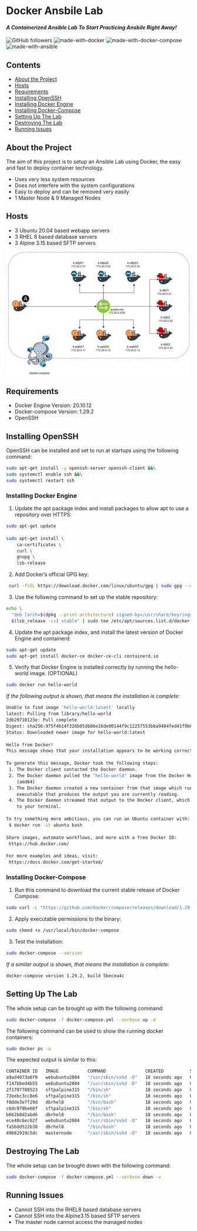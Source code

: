 # Docker Ansbile Lab
#### _A Containerized Ansible Lab To Start Practicing Ansbile Right Away!_

![GitHub followers](https://img.shields.io/github/followers/ibshafique?style=social)  ![made-with-docker](https://img.shields.io/badge/docker%20version-20.10.12-green) ![made-with-docker-compose](https://img.shields.io/badge/docker--compose%20version-1.29.2-blue) ![made-with-ansible](https://img.shields.io/badge/ansible%20version-20.10.12-red)

## Contents
- [About the Project](#about-the-project)
- [Hosts](#hosts)
- [Requirements](#requirements)
- [Installing OpenSSH](#installing-openssh)
- [Installing Docker Engine](#installing-docker-engine)
- [Installing Docker-Compose](#installing-docker-compose)
- [Setting Up The Lab](#setting-up-the-lab)
- [Destroying The Lab](#destroying-the-lab)
- [Running Issues](#running-issues)

## About the Project
The aim of this project is to setup an Ansible Lab using Docker, the easy and fast to deploy container technology.
- Uses very less system resources
- Does not interfere with the system configurations
- Easy to deploy and can be removed very easily
- 1 Master Node & 9 Managed Nodes

## Hosts
- 3 Ubuntu 20.04 based webapp servers
- 3 RHEL 8 based database servers
- 3 Alpine 3.15 based SFTP servers

![Network Diagram](./network-diagram.png)

## Requirements
- Docker Engine Version: 20.10.12
- Docker-compose Version: 1.29.2
- OpenSSH

## Installing OpenSSH
OpenSSH can be installed and set to run at startups using the following command:

```sh
sudo apt-get install -y openssh-server openssh-client &&\
sudo systemctl enable ssh &&\
sudo systemctl restart ssh
```

### Installing Docker Engine
1. Update the apt package index and install packages to allow apt to use a repository over HTTPS:
```sh 
sudo apt-get update

sudo apt-get install \
    ca-certificates \
    curl \
    gnupg \
    lsb-release
```

2. Add Docker’s official GPG key:
```sh
 curl -fsSL https://download.docker.com/linux/ubuntu/gpg | sudo gpg --dearmor -o /usr/share/keyrings/docker-archive-keyring.gpg
```

3. Use the following command to set up the stable repository:
```sh
echo \
  "deb [arch=$(dpkg --print-architecture) signed-by=/usr/share/keyrings/docker-archive-keyring.gpg] https://download.docker.com/linux/ubuntu \
  $(lsb_release -cs) stable" | sudo tee /etc/apt/sources.list.d/docker.list > /dev/null

```
4. Update the apt package index, and install the latest version of Docker Engine and containerd:
```sh
sudo apt-get update
sudo apt-get install docker-ce docker-ce-cli containerd.io
```

5. Verify that Docker Engine is installed correctly by running the hello-world image. (OPTIONAL)
```sh
sudo docker run hello-world
```
_If the following output is shown, that means the installation is complete:_
```sh
Unable to find image 'hello-world:latest' locally
latest: Pulling from library/hello-world
2db29710123e: Pull complete 
Digest: sha256:975f4b14f326b05db86e16de00144f9c12257553bba9484fed41f9b6f2257800
Status: Downloaded newer image for hello-world:latest

Hello from Docker!
This message shows that your installation appears to be working correctly.

To generate this message, Docker took the following steps:
 1. The Docker client contacted the Docker daemon.
 2. The Docker daemon pulled the "hello-world" image from the Docker Hub.
    (amd64)
 3. The Docker daemon created a new container from that image which runs the
    executable that produces the output you are currently reading.
 4. The Docker daemon streamed that output to the Docker client, which sent it
    to your terminal.

To try something more ambitious, you can run an Ubuntu container with:
 $ docker run -it ubuntu bash

Share images, automate workflows, and more with a free Docker ID:
 https://hub.docker.com/

For more examples and ideas, visit:
 https://docs.docker.com/get-started/
```

### Installing Docker-Compose

1. Run this command to download the current stable release of Docker Compose:
```sh
sudo curl -L "https://github.com/docker/compose/releases/download/1.29.2/docker-compose-$(uname -s)-$(uname -m)" -o /usr/local/bin/docker-compose
```
2. Apply executable permissions to the binary:
```sh
sudo chmod +x /usr/local/bin/docker-compose
```
3. Test the installation:

```sh
sudo docker-compose --version
```
_If a similar output is shown, that means the installation is complete:_

```sh
docker-compose version 1.29.2, build 5becea4c
```

## Setting Up The Lab
The whole setup can be brought up with the following command:
```sh
sudo docker-compose -f docker-compose.yml --verbose up -d
```

The following command can be used to show the running docker containers: 
```sh
sudo docker ps -a
```

The expected output is similar to this:
```sh
CONTAINER ID   IMAGE           COMMAND               CREATED          STATUS          PORTS                                                    NAMES
a9ad4073a6f0   webubuntu2004   "/usr/sbin/sshd -D"   18 seconds ago   Up 16 seconds   22/tcp, 0.0.0.0:49225->1342/tcp, :::49225->1342/tcp      k-web03
f147bbed4b55   webubuntu2004   "/usr/sbin/sshd -D"   18 seconds ago   Up 16 seconds   22/tcp, 0.0.0.0:49221->1342/tcp, :::49221->1342/tcp      k-web01
2f1707788523   sftpalpine315   "/bin/sh"             18 seconds ago   Up 16 seconds   22/tcp, 0.0.0.0:49222->13342/tcp, :::49222->13342/tcp    k-sftp02
72eebc3cc8e6   sftpalpine315   "/bin/sh"             18 seconds ago   Up 16 seconds   22/tcp, 0.0.0.0:49224->13342/tcp, :::49224->13342/tcp    k-sftp03
f0dde3e7f29d   dbrhel8         "/bin/bash"           18 seconds ago   Up 16 seconds   222/tcp, 0.0.0.0:49223->13342/tcp, :::49223->13342/tcp   k-db01
c6dc979be60f   sftpalpine315   "/bin/sh"             18 seconds ago   Up 16 seconds   22/tcp, 0.0.0.0:49220->13342/tcp, :::49220->13342/tcp    k-sftp01
b662b8d2abd6   dbrhel8         "/bin/bash"           18 seconds ago   Up 17 seconds   222/tcp, 0.0.0.0:49219->13342/tcp, :::49219->13342/tcp   k-db03
ece40c6ec62f   webubuntu2004   "/usr/sbin/sshd -D"   18 seconds ago   Up 16 seconds   22/tcp, 0.0.0.0:49218->1342/tcp, :::49218->1342/tcp      k-web02
fa5bdd522b38   dbrhel8         "/bin/bash"           18 seconds ago   Up 17 seconds   222/tcp, 0.0.0.0:49217->13342/tcp, :::49217->13342/tcp   k-db02
49682919c5dc   masternode      "/usr/sbin/sshd -D"   18 seconds ago   Up 17 seconds   22/tcp, 0.0.0.0:49216->1342/tcp, :::49216->1342/tcp      k-master01
```


## Destroying The Lab
The whole setup can be brought down with the following command:
```sh
sudo docker-compose -f docker-compose.yml --verbose down -v
```

## Running Issues
- Cannot SSH into the RHEL8 based database servers
- Cannot SSH into the Alpine3.15 based SFTP servers
- The master node cannot access the managed nodes

